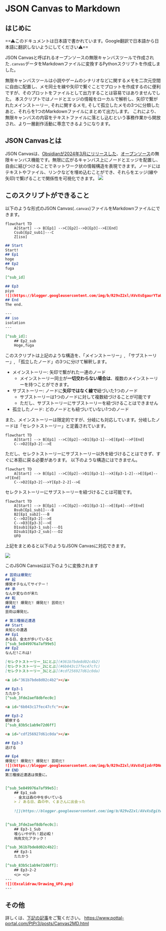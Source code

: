 # JSON Canvas to Markdown

## はじめに
==⚠このドキュメントは日本語で書かれています。Google翻訳で日本語から日本語に翻訳しないようにしてください⚠==

JSON Canvasと呼ばれるオープンソースの無限キャンバスツールで作成された`.canvas`データをMarkdownファイルに変換するPythonスクリプトを作成しました。

無限キャンバスツールは小説やゲームのシナリオなどに関するメモを二次元空間に自由に配置し、メモ同士を線や矢印で繋ぐことでプロットを作成するのに便利ですが、そのプロットをファイルとして出力することは容易ではありませんでした。
本スクリプトではノードとエッジの情報をローカルで解析し、矢印で繋がれたメインストーリー, それに関するメモ, そして孤立したメモの3つに分類したあと、それらを1つのMarkdownファイルにまとめて出力します。
これにより、無限キャンバスの内容をテキストファイルに落とし込むという事務作業から開放され、より一層創作活動に専念できるようになります。

## JSON Canvasとは
JSON Canvasは、[Obsidianが2024年3月にリリースした](https://obsidian.md/blog/json-canvas/)、[オープンソース](https://github.com/obsidianmd/jsoncanvas)の無限キャンバス機能です。無限に広がるキャンバス上にノードとエッジを配置し、自由に結びつけることでネットワーク状の情報構造を表現できます。ノードにはテキストやファイル、リンクなどを埋め込むことができ、それらをエッジ(線や矢印)で繋げることで関係性を可視化できます。
![](Canvas2MD_DEMO_Canvas.png)

## このスクリプトができること
以下のような形式のJSON Canvas(`.canvas`)ファイルをMarkdownファイルにできます。

```mermaid
flowchart TD
    A[Start] --> B[Ep1] -->C[Ep2]-->D[Ep3]-->E[End]
    Csub[Ep2_sub1]---C
    Z[iso]
```
```Markdown
## Start
Start!
## Ep1
hoge
## Ep2
fuga

[^sub_id]

## Ep3
piyo
![](https://blogger.googleusercontent.com/img/b/R29vZ2xl/AVvXsEgaurYTaUrM5OOaHR_jJACQIGz1jARLQGOZh_OqtnQu8AD9zVbrZ_dcPmmXjMwWGQRHnJ0g1-6evmC0mFhwp_A4kd1uUKeO9lS5wPSKtM34Ey7TWqN8Unhomh3dMm7uVsAb78ry4rcT1gY/s400/animal_mark_hiyoko.png)
## End
The end.

---
## iso
isolation
---

[^sub_id]: 
    ## Ep2_sub
    Hoge,fuga
```


このスクリプトは上記のような構造を、「メインストーリー」, 「サブストーリー」, 「孤立したノード」の3つに分けて解釈します。

- メインストーリー: 矢印で繋がれた一連のノード
    - メインストーリー同士が**一切交わらない場合は**、複数のメインストーリーを持つことができます。
- サブストーリー: ノードに**矢印ではなく線で**紐づいた1つのノード
    - サブストーリーは1つのノードに対して複数紐づけることが可能です
    - ただし、サブストーリーにサブストーリーを紐づけることはできません
- 孤立したノード: どのノードとも紐づいていない1つのノード

また、メインストーリーは限定的ですが、分岐にも対応しています。分岐したノードは「セレクトストーリー」と定義されています。
```mermaid
flowchart TD
    A[Start] --> B[Ep1] -->C[Ep2]-->D1[Ep3-1]-->E[Ep4]-->F[End]
    C-->D2[Ep3-2]-->E
```

ただし、セレクトストーリーにサブストーリー以外を紐づけることはできず、すぐに本筋に戻る必要があります。
以下のような構造にはできません。
```mermaid
flowchart TD
    A[Start] --> B[Ep1] -->C[Ep2]-->D1[Ep3-1]-->X[Ep3-1-2]-->E[Ep4]-->F[End]
    C-->D2[Ep3-2]-->Y[Ep3-2-2]-->E
```

セレクトストーリーにサブストーリーを紐づけることは可能です。

```mermaid
flowchart TD
    A[Start] --> B[Ep1] -->C[Ep2]-->D1[Ep3-1]-->E[Ep4]-->F[End]
    Bsub[Ep1_sub1]---B
    B2[Ep1_sub2]---B
    C-->D2[Ep3-2]-->E
    C-->D3[Ep3-3]-->E
    D1sub1[Ep3-1_sub]---D1
    D2sub1[Ep3-2_sub]---D2
    UFO
```

上記をまとめると以下のようなJSON Canvasに対応できます。

![](Canvas2MD_SampleCanvas.png)

このJSON Canvasは以下のように変換されます

```Markdown
# 芸術は爆発だ
## 起
爆発オチなんてサイテー！
## 承
なんか変なのが来た
## 転
爆発だ! 爆発だ! 爆発だ! 芸術だ!
## 結
芸術は爆発だ。

# 第三種接近遭遇
## Start
未知との遭遇
## Ep1
ある日、金太が歩いていると
[^sub_5e849976a7af99e5]
## Ep2
なんだ!これは!

[セレクトストーリー_1にとぶ](#361b7bde8d02c4b2)
[セレクトストーリー_2にとぶ](#6b043c17fec47cfc)
[セレクトストーリー_3にとぶ](#cdf256927d61c0da)

<a id="361b7bde8d02c4b2"></a>

## Ep3-1
たたかう
[^sub_3fde2aef8dbfec0c]

<a id="6b043c17fec47cfc"></a>

## Ep3-2
観察する
[^sub_83b5c1ab9e72d6ff]

<a id="cdf256927d61c0da"></a>

## Ep3-3
逃げる

## Ep4
爆発だ! 爆発だ! 爆発だ! 芸術だ!
![](https://blogger.googleusercontent.com/img/b/R29vZ2xl/AVvXsEjzdrFDNuIHEB7THdZgIjgMIwx2sC-rKmcmIlpBh3toUXrLOaFLQ1qCzuB1lEs5JLB633AIraV6qYLH6QsuLIE5gIDMnf-eMLaUpXJ8C_xUmbLGhgbhi2jKRULGmv13sBzzlkzHKmg-Kp0/s800/bakuhatsu.png)
## END
第三種接近遭遇は慎重に。


[^sub_5e849976a7af99e5]:
    ## Ep1_sub
    - 金太は森の中を歩いている
    > ♪ ある日、森の中、くまさんに出会った
    
    ![](https://blogger.googleusercontent.com/img/b/R29vZ2xl/AVvXsEgitwcpX8aZxM37uW8OOoQBQNQl7izN5PzhXcYW__Ae1Sxr_P6OzIt_oroX_1hy0VurhMpm-uNKEUI5B7atI36LfU12pMHWmfd1VffAYdUYC3bmKjS07glBxqs9bd1TbZawRC6L5hHZ7PFO/s400/yagai_kyoushitsu_casual_walk.png)
    

[^sub_3fde2aef8dbfec0c]:
    ## Ep3-1_Sub
    喰らいやがれ！超必殺！
    飛鳥文化アタック！

[^sub_361b7bde8d02c4b2]:
    ## Ep3-1
    たたかう

[^sub_83b5c1ab9e72d6ff]:
    ## Ep3-2-2
    <◯> <◯>
---
![](Excalidraw/Drawing_UFO.png)
---
```

## その他
詳しくは、[下記の記事](https://www.pottal-portal.com/PtPr3/posts/Canvas2MD.html)をご覧ください。
<https://www.pottal-portal.com/PtPr3/posts/Canvas2MD.html>
